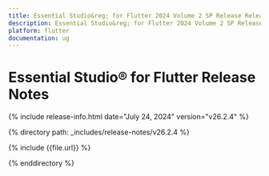 ```yaml
---
title: Essential Studio&reg; for Flutter 2024 Volume 2 SP Release Release Notes  
description: Essential Studio&reg; for Flutter 2024 Volume 2 SP Release Release Notes  
platform: flutter
documentation: ug
---
```


# Essential Studio&reg; for Flutter  Release Notes  

{% include release-info.html date="July 24, 2024"  version="v26.2.4" %} 

{% directory path: _includes/release-notes/v26.2.4 %}

{% include {{file.url}} %}

{% enddirectory %}